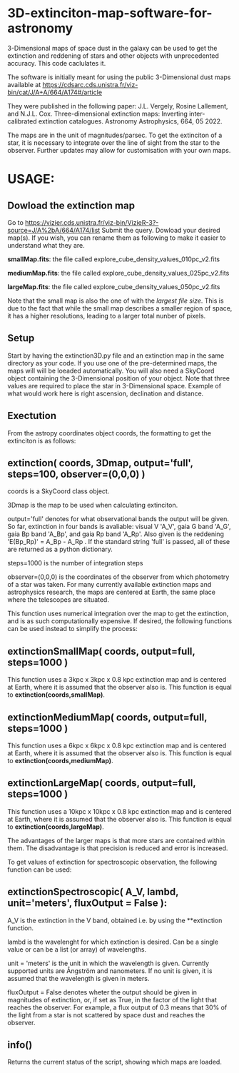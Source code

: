 # 3D-extinciton-map-software-for-astronomy
3-Dimensional maps of space dust in the galaxy can be used to get the extinction and reddening of stars and other objects with unprecedented accuracy. This code caclulates it.

The software is initially meant for using the public 3-Dimensional dust maps available at 
https://cdsarc.cds.unistra.fr/viz-bin/cat/J/A+A/664/A174#/article

They were published in the following paper:
J.L. Vergely, Rosine Lallement, and N.J.L. Cox. Three-dimensional extinction maps: Inverting inter-calibrated extinction
catalogues. Astronomy Astrophysics, 664, 05 2022.

The maps are in the unit of magnitudes/parsec. To get the extinciton of a star, it is necessary to integrate over the line of sight from the star to the observer. Further updates may allow for customisation with your own maps.

# USAGE:
## Dowload the extinction map
Go to 
https://vizier.cds.unistra.fr/viz-bin/VizieR-3?-source=J/A%2bA/664/A174/list
Submit the query.
Dowload your desired map(s). If you wish, you can rename them as following to make it easier to understand what they are.

**smallMap.fits**: the file called explore_cube_density_values_010pc_v2.fits

**mediumMap.fits**: the file called explore_cube_density_values_025pc_v2.fits

**largeMap.fits**: the file called explore_cube_density_values_050pc_v2.fits

Note that the small map is also the one of with the _largest file size_. This is due to the fact that while the small map describes a smaller region of space, it has a higher resolutions, leading to a larger total nunber of pixels.

## Setup
Start by having the extinction3D.py file and an extinction map in the same directory as your code. If you use one of the pre-determined maps, the maps will will be loeaded automatically. You will also need a SkyCoord object containing the 3-Dimensional position of your object. Note that three values are required to place the star in 3-Dimensional space. Example of what would work here is right ascension, declination and distance.

## Exectution
From the astropy coordinates object coords, the formatting to get the extinciton is as follows:
## extinction( coords, 3Dmap, output='full', steps=100, observer=(0,0,0) )
coords is a SkyCoord class object.

3Dmap is the map to be used when calculating extinciton.

output='full' denotes for what observational bands the output will be given. So far, extinction in four bands is avaliable: visual V 'A_V', gaia G band 'A_G', gaia Bp band 'A_Bp', and gaia Rp band 'A_Rp'. Also given is the reddening 'E(Bp_Rp)' = A_Bp - A_Rp . If the standard string 'full' is passed, all of these are returned as a python dictionary.

steps=1000 is the number of integration steps

observer=(0,0,0) is the coordinates of the observer from which photometry of a star was taken. For many currently available extinction maps and astrophysics research, the maps are centered at Earth, the same place where the telescopes are situated.

This function uses numerical integration over the map to get the extinction, and is as such computationally expensive. If desired, the following functions can be used instead to simplify the process:

## extinctionSmallMap( coords, output=full, steps=1000 )
This function uses a 3kpc x 3kpc x 0.8 kpc extinction map and is centered at Earth, where it is assumed that the observer also is. This function is equal to **extinction(coords,smallMap)**.
## extinctionMediumMap( coords, output=full, steps=1000 )
This function uses a 6kpc x 6kpc x 0.8 kpc extinction map and is centered at Earth, where it is assumed that the observer also is. This function is equal to **extinction(coords,mediumMap)**.
## extinctionLargeMap( coords, output=full, steps=1000 )
This function uses a 10kpc x 10kpc x 0.8 kpc extinction map and is centered at Earth, where it is assumed that the observer also is. This function is equal to **extinction(coords,largeMap)**.

The advantages of the larger maps is that more stars are contained within them. The disadvantage is that precision is reduced and error is increased.

To get values of extinction for spectroscopic observation, the following function can be used:
## extinctionSpectroscopic( A_V, lambd, unit='meters', fluxOutput = False ):
A_V is the extinction in the V band, obtained i.e. by using the **extinction function.

lambd is the wavelenght for which extinction is desired. Can be a single value or can be a list (or array) of wavelengths.

unit = 'meters' is the unit in which the wavelength is given. Currently supported units are Ångström and nanometers. If no unit is given, it is assumed that the wavelength is given in meters.

fluxOutput = False denotes wheter the output should be given in magnitudes of extinction, or, if set as True, in the factor of the light that reaches the observer. For example, a flux output of 0.3 means that 30% of the light from a star is not scattered by space dust and reaches the observer.

## info()
Returns the current status of the script, showing which maps are loaded.
